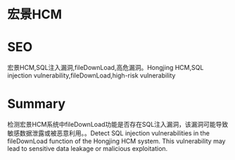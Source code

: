 # 宏景HCM
# SEO
宏景HCM,SQL注入漏洞,fileDownLoad,高危漏洞。Hongjing HCM,SQL injection vulnerability,fileDownLoad,high-risk vulnerability
# Summary
检测宏景HCM系统中fileDownLoad功能是否存在SQL注入漏洞，该漏洞可能导致敏感数据泄露或被恶意利用。。Detect SQL injection vulnerabilities in the fileDownLoad function of the Hongjing HCM system. This vulnerability may lead to sensitive data leakage or malicious exploitation.
